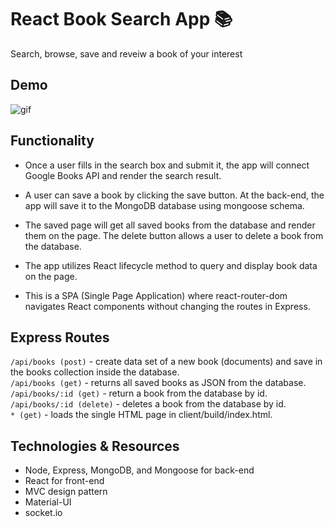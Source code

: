 # React Book Search App 📚

Search, browse, save and reveiw a book of your interest

## Demo

![gif](client/public/newDemo.gif) 

## Functionality

- Once a user fills in the search box and submit it, the app will connect Google Books API and render the search result.

- A user can save a book by clicking the save button. At the back-end, the app will save it to the MongoDB database using mongoose schema. 

- The saved page will get all saved books from the database and render them on the page. The delete button allows a user to delete a book from the database.   

- The app utilizes React lifecycle method to query and display book data on the page. 

- This is a SPA (Single Page Application) where react-router-dom navigates React components without changing the routes in Express.

## Express Routes

``/api/books (post)`` - create data set of a new book (documents) and save in the books collection inside the database.  
``/api/books (get)`` - returns all saved books as JSON from the database.  
``/api/books/:id (get)`` - return a book from the database by id.  
``/api/books/:id (delete)`` - deletes a book from the database by id.  
``* (get)`` - loads the single HTML page in client/build/index.html.  

## Technologies & Resources

- Node, Express, MongoDB, and Mongoose for back-end
- React for front-end
- MVC design pattern
- Material-UI
- socket.io

